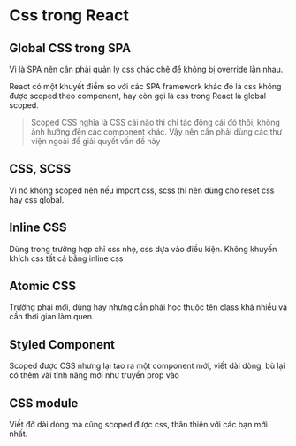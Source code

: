 # Css trong React

## Global CSS trong SPA

Vì là SPA nên cần phải quản lý css chặc chẽ để không bị override lẫn nhau.

React có một khuyết điểm so với các SPA framework khác đó là css không được scoped theo component, hay còn gọi là css trong React là global scoped.

> Scoped CSS nghĩa là CSS cái nào thì chỉ tác động cái đó thôi, không ảnh hưởng đến các component khác.
> Vậy nên cần phải dùng các thư viện ngoài để giải quyết vấn đề này

## CSS, SCSS

Vì nó không scoped nên nếu import css, scss thì nên dùng cho reset css hay css global.

## Inline CSS

Dùng trong trường hợp chỉ css nhẹ, css dựa vào điều kiện. Không khuyến khích css tất cả bằng inline css

## Atomic CSS

Trường phái mới, dùng hay nhưng cần phải học thuộc tên class khá nhiều và cần thời gian làm quen.

## Styled Component

Scoped được CSS nhưng lại tạo ra một component mới, viết dài dòng, bù lại có thêm vài tính năng mới như truyền prop vào

## CSS module

Viết đỡ dài dòng mà cũng scoped được css, thân thiện với các bạn mới nhất.
